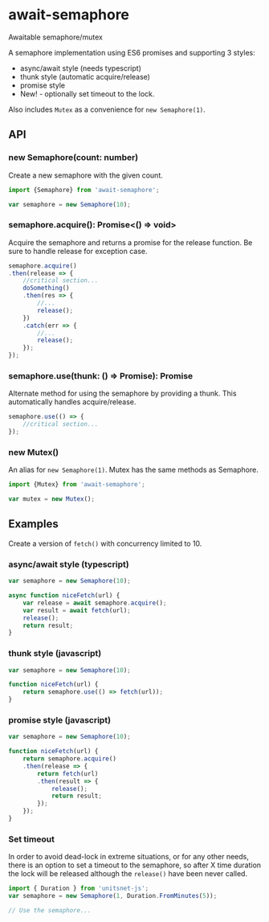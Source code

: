 # await-semaphore
Awaitable semaphore/mutex

A semaphore implementation using ES6 promises and supporting 3 styles:

* async/await style (needs typescript)
* thunk style (automatic acquire/release)
* promise style
* New! - optionally set timeout to the lock.

Also includes `Mutex` as a convenience for `new Semaphore(1)`.

## API

### new Semaphore(count: number)

Create a new semaphore with the given count.

```javascript
import {Semaphore} from 'await-semaphore';

var semaphore = new Semaphore(10);
```

### semaphore.acquire(): Promise<() => void>

Acquire the semaphore and returns a promise for the release function. Be sure to handle release for exception case.

```javascript
semaphore.acquire()
.then(release => {
    //critical section...
    doSomething()
    .then(res => {
        //...
        release();
    })
    .catch(err => {
        //...
        release();
    });
});
```

### semaphore.use<T>(thunk: () => Promise<T>): Promise<T>

Alternate method for using the semaphore by providing a thunk. This automatically handles acquire/release.

```javascript
semaphore.use(() => {
    //critical section...
});
```

### new Mutex()

An alias for `new Semaphore(1)`. Mutex has the same methods as Semaphore.

```javascript
import {Mutex} from 'await-semaphore';

var mutex = new Mutex();
```

## Examples

Create a version of `fetch()` with concurrency limited to 10.

### async/await style (typescript)

```typescript
var semaphore = new Semaphore(10);

async function niceFetch(url) {
    var release = await semaphore.acquire();
    var result = await fetch(url);
    release();
    return result;
}
```

### thunk style (javascript)

```javascript
var semaphore = new Semaphore(10);

function niceFetch(url) {
    return semaphore.use(() => fetch(url));
}
```

### promise style (javascript)

```javascript
var semaphore = new Semaphore(10);

function niceFetch(url) {
    return semaphore.acquire()
    .then(release => {
        return fetch(url)
        .then(result => {
            release();
            return result;
        });
    });
}
```

### Set timeout

In order to avoid dead-lock in extreme situations, or for any other needs, there is an option to set a timeout to the semaphore,
so after X time duration the lock will be released although the `release()` have been never called.

```javascript
import { Duration } from 'unitsnet-js';
var semaphore = new Semaphore(1, Duration.FromMinutes(5));

// Use the semaphore...
```